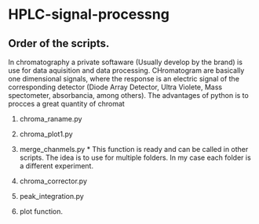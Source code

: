 # HPLC-signal-processng


## Order of the scripts.

In chromatography a private softaware (Usually develop by the brand) is use for
data aquisition and data processing. CHromatogram are basically one dimensional 
signals, where the response is an electric signal of the corresponding detector
(Diode Array Detector, Ultra Violete, Mass spectometer, absorbancia, among 
others). The advantages of python is to procces a great quantity of chromat

1. chroma_raname.py

2. chroma_plot1.py

3. merge_chanmels.py *
    This function is ready and can be called in other scripts. The idea is to use 
    for multiple folders. In my case each folder is a different experiment.

4. chroma_corrector.py

5. peak_integration.py

6. plot function.
    
